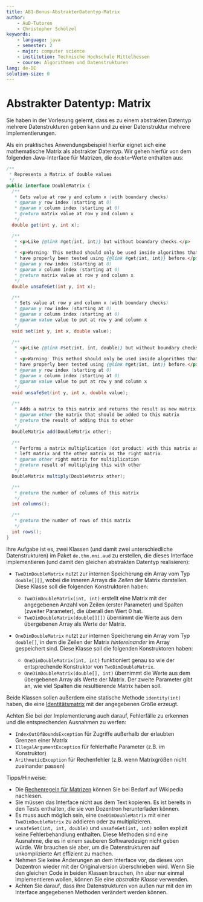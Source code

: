 ```yaml
---
title: AB1-Bonus-AbstrakterDatentyp-Matrix
author:
    - AuD-Tutoren
    - Christopher Schölzel
keywords:
    - language: java
    - semester: 2
    - major: computer science
    - institution: Technische Hochschule Mittelhessen
    - course: Algorithmen und Datenstrukturen
lang: de-DE
solution-size: 0
---
```


# Abstrakter Datentyp: Matrix

Sie haben in der Vorlesung gelernt, dass es zu einem abstrakten Datentyp mehrere Datenstrukturen geben kann und zu einer Datenstruktur mehrere Implementierungen.

Als ein praktisches Anwendungsbeispiel hierfür eignet sich eine mathematische Matrix als abstrakter Datentyp.
Wir gehen hierfür von dem folgenden Java-Interface für Matrizen, die `double`-Werte enthalten aus:

```java
/**
 * Represents a Matrix of double values
 */
public interface DoubleMatrix {
  /**
   * Gets value at row y and column x (with boundary checks)
   * @param y row index (starting at 0)
   * @param x column index (starting at 0)
   * @return matrix value at row y and column x
   */
  double get(int y, int x);

  /**
   * <p>Like {@link #get(int, int)} but without boundary checks.</p>
   *
   * <p>Warning: This method should only be used inside algorithms that
   * have properly been tested using {@link #get(int, int)} before.</p>
   * @param y row index (starting at 0)
   * @param x column index (starting at 0)
   * @return matrix value at row y and column x
   */
  double unsafeGet(int y, int x);

  /**
   * Sets value at row y and column x (with boundary checks)
   * @param y row index (starting at 0)
   * @param x column index (starting at 0)
   * @param value value to put at row y and column x
   */
  void set(int y, int x, double value);

  /**
   * <p>Like {@link #set(int, int, double)} but without boundary checks.</p>
   *
   * <p>Warning: This method should only be used inside algorithms that
   * have properly been tested using {@link #get(int, int)} before.</p>
   * @param y row index (starting at 0)
   * @param x column index (starting at 0)
   * @param value value to put at row y and column x
   */
  void unsafeSet(int y, int x, double value);

  /**
   * Adds a matrix to this matrix and returns the result as new matrix
   * @param other the matrix that should be added to this matrix
   * @return the result of adding this to other
   */
  DoubleMatrix add(DoubleMatrix other);

  /**
   * Performs a matrix multiplication (dot product) with this matrix as the
   * left matrix and the other matrix as the right matrix.
   * @param other right matrix for multiplication
   * @return result of multiplying this with other
   */
  DoubleMatrix multiply(DoubleMatrix other);

  /**
   * @return the number of columns of this matrix
   */
  int columns();

  /**
   * @return the number of rows of this matrix
   */
  int rows();
}
```

Ihre Aufgabe ist es, zwei Klassen (und damit zwei unterschiedliche Datenstrukturen) im Paket `de.thm.mni.aud` zu erstellen, die dieses Interface implementieren (und damit den gleichen abstrakten Datentyp realisieren):

* `TwoDimDoubleMatrix` nutzt zur internen Speicherung ein Array vom Typ `double[][]`, wobei die inneren Arrays die *Zeilen* der Matrix darstellen.
    Diese Klasse soll die folgenden Konstruktoren haben:

  * `TwoDimDoubleMatrix(int, int)` erstellt eine Matrix mit der angegebenen Anzahl von Zeilen (erster Parameter) und Spalten (zweiter Parameter), die überall den Wert 0 hat.
  * `TwoDimDoubleMatrix(double[][])` übernimmt die Werte aus dem übergebenen Array als Werte der Matrix.
* `OneDimDoubleMatrix` nutzt zur internen Speicherung ein Array vom Typ `double[]`, in dem die Zeilen der Matrix *hintereinander* im Array gespeichert sind.
    Diese Klasse soll die folgenden Konstruktoren haben:
  * `OneDimDoubleMatrix(int, int)` funktioniert genau so wie der entsprechende Konstruktor von `TwoDimDoubleMatrix`.
  * `OneDimDoubleMatrix(double[], int)` übernimmt die Werte aus dem übergebenen Array als Werte der Matrix.
    Der zweite Parameter gibt an, wie viel Spalten die resultierende Matrix haben soll.

Beide Klassen sollen außerdem eine statische Methode `identity(int)` haben, die eine [Identitätsmatrix](https://en.wikipedia.org/wiki/Identity_matrix) mit der angegebenen Größe erzeugt.

Achten Sie bei der Implementierung auch darauf, Fehlerfälle zu erkennen und die entsprechenden Ausnahmen zu werfen:

* `IndexOutOfBoundsException` für Zugriffe außerhalb der erlaubten Grenzen einer Matrix
* `IllegalArgumentException` für fehlerhafte Parameter (z.B. im Konstruktor)
* `ArithmeticException` für Rechenfehler (z.B. wenn Matrixgrößen nicht zueinander passen)

Tipps/Hinweise:

* Die [Rechenregeln für Matrizen](https://en.wikipedia.org/wiki/Matrix_(mathematics)) können Sie bei Bedarf auf Wikipedia nachlesen.
* Sie müssen das Interface nicht aus dem Text kopieren.
    Es ist bereits in den Tests enthalten, die sie von Dozentron herunterladen können.
* Es muss auch möglich sein, eine `OneDimDoubleMatrix` mit einer `TwoDimDoubleMatrix` zu addieren oder zu multiplizieren.
* `unsafeSet(int, int, double)` und `unsafeGet(int, int)` sollen explizit keine Fehlerbehandlung enthalten.
    Diese Methoden sind eine Ausnahme, die es in einem sauberen Softwaredesign nicht geben würde.
    Wir brauchen sie aber, um die Datenstrukturen auf unkomplizierte Art effizient zu machen.
* Nehmen Sie keine Änderungen an dem Interface vor, da dieses von Dozentron wieder mit der Originalversion überschrieben wird.
    Wenn Sie den gleichen Code in beiden Klassen brauchen, ihn aber nur einmal implementieren wollen, können Sie eine *abstrakte Klasse* verwenden.
* Achten Sie darauf, dass ihre Datenstrukturen von außen nur mit den im Interface angegebenen Methoden verändert werden können.